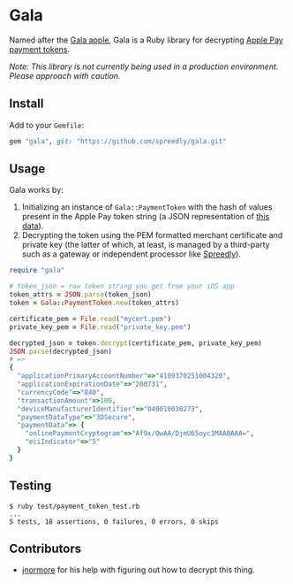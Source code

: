 # Gala

Named after the [Gala apple](http://en.wikipedia.org/wiki/Gala_(apple)), Gala is a Ruby library for decrypting [Apple Pay payment tokens](https://developer.apple.com/library/ios/documentation/PassKit/Reference/PaymentTokenJSON/PaymentTokenJSON.html).

*Note: This library is not currently being used in a production environment. Please approach with caution.*

## Install

Add to your `Gemfile`:

```ruby
gem "gala", git: "https://github.com/spreedly/gala.git"
```

## Usage

Gala works by:

1. Initializing an instance of `Gala::PaymentToken` with the hash of values present in the Apple Pay token string (a JSON representation of [this data](https://developer.apple.com/library/ios/documentation/PassKit/Reference/PaymentTokenJSON/PaymentTokenJSON.html)).
2. Decrypting the token using the PEM formatted merchant certificate and private key (the latter of which, at least, is managed by a third-party such as a gateway or independent processor like [Spreedly](https://spreedly.com)).

```ruby
require "gala"

# token_json = raw token string you get from your iOS app
token_attrs = JSON.parse(token_json)
token = Gala::PaymentToken.new(token_attrs)

certificate_pem = File.read("mycert.pem")
private_key_pem = File.read("private_key.pem")

decrypted_json = token.decrypt(certificate_pem, private_key_pem)
JSON.parse(decrypted_json)
# =>
{
  "applicationPrimaryAccountNumber"=>"4109370251004320",
  "applicationExpirationDate"=>"200731",
  "currencyCode"=>"840",
  "transactionAmount"=>100,
  "deviceManufacturerIdentifier"=>"040010030273",
  "paymentDataType"=>"3DSecure",
  "paymentData"=> {
    "onlinePaymentCryptogram"=>"Af9x/QwAA/DjmU65oyc1MAABAAA=",
    "eciIndicator"=>"5"
  }
}
```

## Testing

```session
$ ruby test/payment_token_test.rb
...
5 tests, 18 assertions, 0 failures, 0 errors, 0 skips
```

## Contributors

* [jnormore](https://github.com/jnormore) for his help with figuring out how to decrypt this thing.
